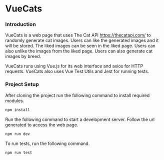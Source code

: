 # VueCats
### Introduction
VueCats is a web page that uses The Cat API https://thecatapi.com/ to randomly generate cat images. Users can like the generated images and it will be stored. The liked images can be seen in the liked page. Users can also unlike the images from the liked page. Users can also generate cat images by breed.

VueCats runs using Vue.js for its web interface and axios for HTTP requests. VueCats also uses Vue Test Utils and Jest for running tests.

### Project Setup

After cloning the project run the following command to install required modules.
```sh
npm install
```


Run the following command to start a development server. Follow the url generated to access the web page.
```sh
npm run dev
```

To run tests, run the following command.
```sh
npm run test
```
